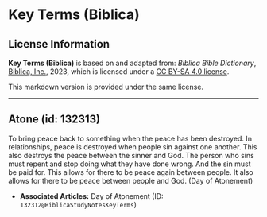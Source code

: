 # Key Terms (Biblica)

## License Information

**Key Terms (Biblica)** is based on and adapted from: _Biblica Bible Dictionary_, [Biblica, Inc.](https://www.biblica.com/), 2023, which is licensed under a [CC BY-SA 4.0 license](https://creativecommons.org/licenses/by-sa/4.0/legalcode.en).

This markdown version is provided under the same license.



--------------------------------

## Atone (id: 132313)

To bring peace back to something when the peace has been destroyed. In relationships, peace is destroyed when people sin against one another. This also destroys the peace between the sinner and God. The person who sins must repent and stop doing what they have done wrong. And the sin must be paid for. This allows for there to be peace again between people. It also allows for there to be peace between people and God. (Day of Atonement)

* **Associated Articles:** Day of Atonement (ID: `132312@BiblicaStudyNotesKeyTerms`)


